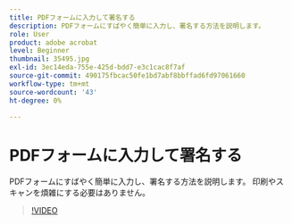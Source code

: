 ```yaml
---
title: PDFフォームに入力して署名する
description: PDFフォームにすばやく簡単に入力し、署名する方法を説明します。
role: User
product: adobe acrobat
level: Beginner
thumbnail: 35495.jpg
exl-id: 3ec14eda-755e-425d-bdd7-e3c1cac8f7af
source-git-commit: 490175fbcac50fe1bd7abf8bbffad6fd97061660
workflow-type: tm+mt
source-wordcount: '43'
ht-degree: 0%

---
```


# PDFフォームに入力して署名する

PDFフォームにすばやく簡単に入力し、署名する方法を説明します。 印刷やスキャンを煩雑にする必要はありません。

>[!VIDEO](https://video.tv.adobe.com/v/35495?hidetitle=true)
